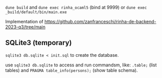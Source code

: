 `dune build` and 
`dune exec rinha_ocaml5` (bind at 9999) or `dune exec _build/default/bin/main.exe`

Implementation of https://github.com/zanfranceschi/rinha-de-backend-2023-q3/tree/main

## SQLite3 (temporary)

`sqlite3 db.sqlite < init.sql` to create the database.

use `sqlite3 db.sqlite` to access and run commandsm, like: `.table;` (list tables) and `PRAGMA table_info(persons);` (show table schema).
